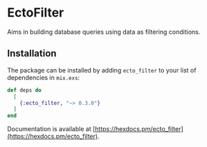 # EctoFilter

Aims in building database queries using data as filtering conditions.

## Installation

The package can be installed by adding `ecto_filter` to your list of dependencies in `mix.exs`:

```elixir
def deps do
  [
    {:ecto_filter, "~> 0.3.0"}
  ]
end
```

Documentation is available at [https://hexdocs.pm/ecto_filter](https://hexdocs.pm/ecto_filter).
